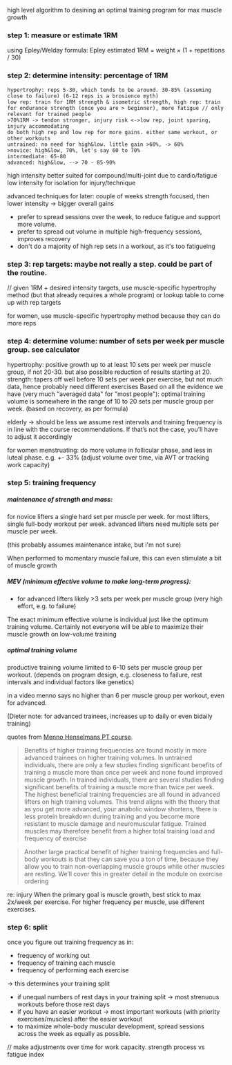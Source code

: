 high level algorithm to desining an optimal training program for max muscle growth

### step 1: measure or estimate 1RM

using Epley/Welday formula: Epley estimated 1RM = weight × (1 + repetitions / 30)

### step 2: determine intensity: percentage of 1RM
    hypertrophy: reps 5-30, which tends to be around. 30-85% (assuming close to failure) (6-12 reps is a brosience myth)
    low rep: train for 1RM strength & isometric strength, high rep: train for endurance strength (once you are > beginner), more fatigue // only relevant for trained people
    >70%1RM -> tendon stronger, injury risk <->low rep, joint sparing, injury accommodating
    do both high rep and low rep for more gains. either same workout, or other workouts
    untrained: no need for high&low. little gain >60%, -> 60%
    >novice: high&low, 70%, let's say 60 to 70%
    intermediate: 65-80
    advanced: high&low, --> 70 - 85-90% 
    
high intensity better suited for compound/multi-joint due to cardio/fatigue
low intensity for isolation for injury/technique

advanced techniques for later: couple of weeks strength focused, then lower intensity -> bigger overall gains

* prefer to spread sessions over the week, to reduce fatigue and support more volume.
* prefer to spread out volume in multiple high-frequency sessions, improves recovery
* don't do a majority of high rep sets in a workout, as it's too fatigueing

### step 3: rep targets: maybe not really a step. could be part of the routine.
// given 1RM + desired intensity targets, use muscle-specific hypertrophy method (but that already requires a whole program) or lookup table to come up with rep targets

for women, use muscle-specific hypertrophy method because they can do more reps

### step 4: determine volume: number of sets per week per muscle group. see calculator

hypertrophy: positive growth up to at least 10 sets per week per muscle group, if not 20-30. but also possible reduction of results starting at 20.
strength: tapers off well before 10 sets per week per exercise, but not much data, hence probably need different exercises
Based on all the evidence we have (very much "averaged data" for "most people"): optimal training volume is somewhere in the range of 10 to 20 sets per muscle group per week.  (based on recovery, as per formula)

elderly -> should be less
we assume rest intervals and training frequency is in line with the course recommendations. If that’s not the case, you’ll have to adjust it accordingly

for women menstruating:
do more volume in follicular phase, and less in luteal phase. e.g. +- 33%
(adjust volume over time, via AVT or tracking work capacity)

### step 5: training frequency

##### maintenance of strength and mass:
for novice lifters a single hard set per muscle per week.
for most lifters, single full-body workout per week.
advanced lifters need multiple sets per muscle per week.

(this probably assumes maintenance intake, but i'm not sure)

When performed to momentary muscle failure, this can even stimulate a bit of muscle growth

##### MEV (minimum effective volume to make long-term progress):
- for advanced lifters likely >3 sets per week per muscle group (very high effort, e.g. to failure)

The exact minimum effective volume is individual just like the optimum training volume. Certainly not everyone will be able to maximize their muscle growth on low-volume training


##### optimal training volume

productive training volume limited to 6-10 sets per muscle group per workout. (depends on program design, e.g. closeness to failure, rest intervals and individual factors like genetics)

in a video menno says no higher than 6 per muscle group per workout, even for advanced.

(Dieter note: for advanced trainees, increases up to daily or even bidaily training)

quotes from  [Menno Henselmans PT course](https://mennohenselmans.com/online-pt-course/).


> Benefits of higher training frequencies are found mostly in more advanced trainees on higher training volumes. In untrained individuals, there are only a few studies finding significant benefits of training a muscle more than once per week and none found improved muscle growth. In trained individuals, there are several studies finding significant benefits of training a muscle more than twice per week. The highest beneficial training frequencies are all found in advanced lifters on high training volumes. This trend aligns with the theory that as you get more advanced, your anabolic window shortens, there is less protein breakdown during training and you become more resistant to muscle damage and neuromuscular fatigue. Trained muscles may therefore benefit from a higher total training load and frequency of exercise

> Another large practical benefit of higher training frequencies and full-body workouts is that they can save you a ton of time, because they allow you to train non-overlapping muscle groups while other muscles are resting. We’ll cover this in greater detail in the module on exercise ordering

re: injury
When the primary goal is muscle growth, best stick to max 2x/week per exercise.
For higher frequency per muscle, use different exercises.

### step 6: split

once you figure out training frequency as in:
* frequency of working out
* frequency of training each muscle
* frequency of performing each exercise

-> this determines your training split

* if unequal numbers of rest days in your training split -> most strenuous workouts before those rest days
* if you have an easier workout -> most important workouts (with priority exercises/muscles) after the easier workout
* to maximize whole-body muscular development, spread sessions across the week as equally as possible.

// make adjustments over time for work capacity. strength process vs fatigue index